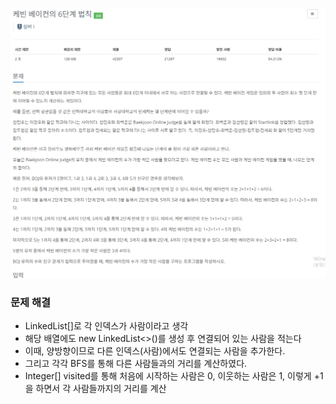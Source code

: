 ![img.png](../image/케빈베이컨의6단계법칙.png)
### 문제 해결
- LinkedList[]로 각 인덱스가 사람이라고 생각
- 해당 배열에도 new LinkedList<>()를 생성 후 연결되어 있는 사람을 적는다
- 이때, 양방향이므로 다른 인덱스(사람)에서도 연결되는 사람을 추가한다.
- 그리고 각각 BFS를 통해 다른 사람들과의 거리를 계산하였다.
- Integer[] visited를 통해 처음에 시작하는 사람은 0, 이웃하는 사람은 1, 이렇게 +1을 하면서 각 사람들까지의 거리를 계산